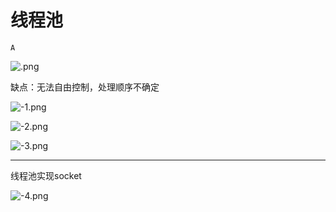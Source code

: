 # 线程池

`A`

![.png](image/.png)

缺点：无法自由控制，处理顺序不确定

![-1.png](image/-1.png)

![-2.png](image/-2.png)

![-3.png](image/-3.png)

---

线程池实现socket

![-4.png](image/-4.png)
